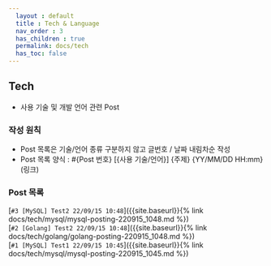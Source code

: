 ```yaml
---  
  layout : default    
  title : Tech & Language  
  nav_order : 3
  has_children : true  
  permalink: docs/tech  
  has_toc: false  
---  
```


## Tech 
  - 사용 기술 및 개발 언어 관련 Post  

### 작성 원칙  
  - Post 목록은 기술/언어 종류 구분하지 않고 글번호 / 날짜 내림차순 작성  
  - Post 목록 양식 : #{Post 번호} [{사용 기술/언어}] {주제} {YY/MM/DD HH:mm}(링크)

### Post 목록    
  [`#3 [MySQL] Test2 22/09/15 10:48`]({{site.baseurl}}{% link docs/tech/mysql/mysql-posting-220915_1048.md %})   
  [`#2 [Golang] Test2 22/09/15 10:48`]({{site.baseurl}}{% link docs/tech/golang/golang-posting-220915_1048.md %})   
  [`#1 [MySQL] Test1 22/09/15 10:45`]({{site.baseurl}}{% link docs/tech/mysql/mysql-posting-220915_1045.md %})  